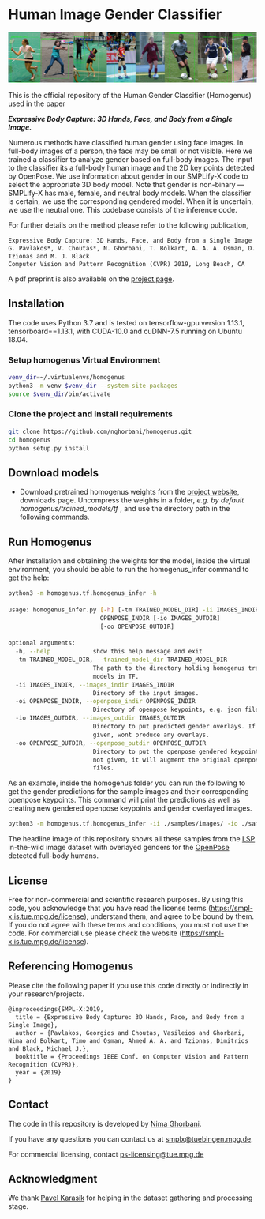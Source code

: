 # Human Image Gender Classifier

![alt text](samples/github-demo.png "Homogenus applied on in-the-wild images of the LSP dataset")

This is the official repository of the Human Gender Classifier (Homogenus) used in the paper 

***Expressive Body Capture: 3D Hands, Face, and Body from a Single Image.***
	
Numerous methods have classified human gender using face images. In full-body images of a person, the face may be small or not visible.  Here we trained a classifier to analyze gender based on full-body images. The input to the classifier its a full-body human image and the 2D key points detected by OpenPose.  We use information about gender in our SMPLify-X code to select the appropriate 3D body model. Note that gender is non-binary — SMPLify-X has male, female, and neutral body models.  When the classifier is certain, we use the corresponding gendered model.  When it is uncertain, we use the neutral one. This codebase consists of the inference code. 

For further details on the method please refer to the following publication,

```
Expressive Body Capture: 3D Hands, Face, and Body from a Single Image
G. Pavlakos*, V. Choutas*, N. Ghorbani, T. Bolkart, A. A. A. Osman, D. Tzionas and M. J. Black 
Computer Vision and Pattern Recognition (CVPR) 2019, Long Beach, CA
```

A pdf preprint is also available on the [project page](https://smpl-x.is.tue.mpg.de/).


## Installation

The code uses Python 3.7 and is tested on tensorflow-gpu version 1.13.1, tensorboard==1.13.1, with CUDA-10.0 and cuDNN-7.5 running on Ubuntu 18.04.

### Setup homogenus Virtual Environment

```bash
venv_dir=~/.virtualenvs/homogenus
python3 -m venv $venv_dir --system-site-packages
source $venv_dir/bin/activate
```
### Clone the project and install requirements

```bash
git clone https://github.com/nghorbani/homogenus.git
cd homogenus
python setup.py install
```

## Download models

* Download pretrained homogenus weights from the [project website](https://smpl-x.is.tue.mpg.de), downloads page. 
Uncompress the weights in a folder, *e.g. by default homogenus/trained_models/tf* , and use the directory path in the following commands.

## Run Homogenus
After installation and obtaining the weights for the model, inside the virtual environment, 
you should be able to run the homogenus_infer command to get the help:

```bash
python3 -m homogenus.tf.homogenus_infer -h

usage: homogenus_infer.py [-h] [-tm TRAINED_MODEL_DIR] -ii IMAGES_INDIR -oi
                          OPENPOSE_INDIR [-io IMAGES_OUTDIR]
                          [-oo OPENPOSE_OUTDIR]

optional arguments:
  -h, --help            show this help message and exit
  -tm TRAINED_MODEL_DIR, --trained_model_dir TRAINED_MODEL_DIR
                        The path to the directory holding homogenus trained
                        models in TF.
  -ii IMAGES_INDIR, --images_indir IMAGES_INDIR
                        Directory of the input images.
  -oi OPENPOSE_INDIR, --openpose_indir OPENPOSE_INDIR
                        Directory of openpose keypoints, e.g. json files.
  -io IMAGES_OUTDIR, --images_outdir IMAGES_OUTDIR
                        Directory to put predicted gender overlays. If not
                        given, wont produce any overlays.
  -oo OPENPOSE_OUTDIR, --openpose_outdir OPENPOSE_OUTDIR
                        Directory to put the openpose gendered keypoints. If
                        not given, it will augment the original openpose json
                        files.

```
As an example, inside the homogenus folder you can run the following to get the gender predictions for the sample images and their corresponding openpose keypoints.
This command will print the predictions as well as creating new gendered openpose keypoints and gender overlayed images.  

```bash
python3 -m homogenus.tf.homogenus_infer -ii ./samples/images/ -io ./samples/images_gendered/ -oi ./samples/openpose_keypoints/ -oo ./samples/openpose_keypoints_gendered/
```
The headline image of this repository shows all these samples from the [LSP](http://dx.doi.org/10.5244/C.24.12) in-the-wild image dataset with overlayed genders for the [OpenPose](https://github.com/CMU-Perceptual-Computing-Lab/openpose) detected full-body humans.

## License

Free for non-commercial and scientific research purposes. By using this code, you acknowledge that you have read the license terms (https://smpl-x.is.tue.mpg.de/license), understand them, and agree to be bound by them. If you do not agree with these terms and conditions, you must not use the code. For commercial use please check the website (https://smpl-x.is.tue.mpg.de/license).

## Referencing Homogenus

Please cite the following paper if you use this code directly or indirectly in your research/projects.
```
@inproceedings{SMPL-X:2019,
  title = {Expressive Body Capture: 3D Hands, Face, and Body from a Single Image},
  author = {Pavlakos, Georgios and Choutas, Vasileios and Ghorbani, Nima and Bolkart, Timo and Osman, Ahmed A. A. and Tzionas, Dimitrios and Black, Michael J.},
  booktitle = {Proceedings IEEE Conf. on Computer Vision and Pattern Recognition (CVPR)},
  year = {2019}
}
```

## Contact
The code in this repository is developed by [Nima Ghorbani](https://ps.is.tuebingen.mpg.de/person/nghorbani).

If you have any questions you can contact us at [smplx@tuebingen.mpg.de](mailto:smplx@tuebingen.mpg.de).

For commercial licensing, contact [ps-licensing@tue.mpg.de](mailto:ps-licensing@tue.mpg.de)

## Acknowledgment
We thank [Pavel Karasik](mailto:pavel.karasik@student.uni-tuebingen.de) for helping in the dataset gathering and processing stage.